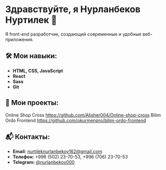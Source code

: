 # Здравствуйте, я Нурланбеков Нуртилек 👋
Я front-end разработчик, создающий современные и удобные веб-приложения.

## 🛠️ Мои навыки:
- **HTML, CSS, JavaScript**
- **React**
- **Sass**
- **Git**

## 📂 Мои проекты:
 Online Shop Cross  https://github.com/Alisher004/Online-shop-cross
 Bilim Ordo Frontend https://github.com/okurmenpro/bilim-ordo-frontend
## 📬 Контакты:
- **Email:** nurtileknurlanbekov162@gmail.com
- **Телефон:** +996 (502) 23-70-53, +996 (706) 23-70-53
- **Telegram:** [@nurlanbekov000](https://t.me/nurlanbekov000)


